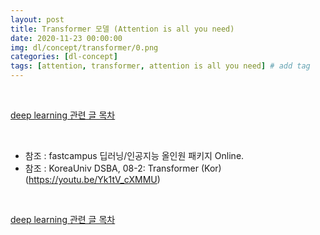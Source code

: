 ```yaml
---
layout: post
title: Transformer 모델 (Attention is all you need)
date: 2020-11-23 00:00:00
img: dl/concept/transformer/0.png
categories: [dl-concept]
tags: [attention, transformer, attention is all you need] # add tag
---
```


<br>

[deep learning 관련 글 목차](https://gaussian37.github.io/dl-concept-table/)

<br>

- 참조 : fastcampus 딥러닝/인공지능 올인원 패키지 Online.
- 참조 : KoreaUniv DSBA, 08-2: Transformer (Kor) (https://youtu.be/Yk1tV_cXMMU)




<br>

[deep learning 관련 글 목차](https://gaussian37.github.io/dl-concept-table/)

<br>